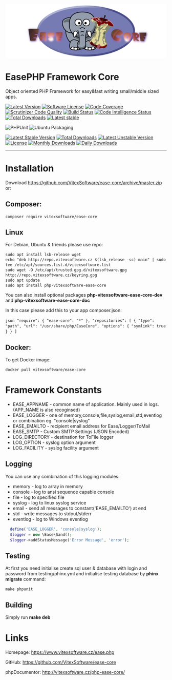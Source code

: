 ![EasePHP Framework Logo](ease-core-social-preview.png?raw=true "Project Logo")

EasePHP Framework Core
======================

Object oriented PHP Framework for easy&fast writing small/middle sized apps.

[![Latest Version](https://img.shields.io/github/release/VitexSoftware/ease-core.svg?style=flat-square)](https://github.com/VitexSoftware/ease-core/releases)
[![Software License](https://img.shields.io/badge/license-MIT-brightgreen.svg?style=flat-square)](https://github.com/VitexSoftware/ease-core/blob/master/LICENSE)
[![Code Coverage](https://scrutinizer-ci.com/g/VitexSoftware/ease-core/badges/coverage.png?b=master)](https://scrutinizer-ci.com/g/VitexSoftware/ease-core/?branch=master)
[![Scrutinizer Code Quality](https://scrutinizer-ci.com/g/VitexSoftware/ease-core/badges/quality-score.png?b=master)](https://scrutinizer-ci.com/g/VitexSoftware/ease-core/?branch=master)
[![Build Status](https://scrutinizer-ci.com/g/VitexSoftware/ease-core/badges/build.png?b=master)](https://scrutinizer-ci.com/g/VitexSoftware/ease-core/build-status/master)
[![Code Intelligence Status](https://scrutinizer-ci.com/g/VitexSoftware/ease-core/badges/code-intelligence.svg?b=master)](https://scrutinizer-ci.com/code-intelligence)
[![Total Downloads](https://img.shields.io/packagist/dt/vitexsoftware/ease-core.svg?style=flat-square)](https://packagist.org/packages/vitexsoftware/ease-core)
[![Latest stable](https://img.shields.io/packagist/v/vitexsoftware/ease-core.svg?style=flat-square)](https://packagist.org/packages/vitexsoftware/ease-core)

![PHPUnit](https://github.com/VitexSoftware/php-ease-core/workflows/PHPUnit/badge.svg)
![Ubuntu Packaging](https://github.com/VitexSoftware/php-ease-core/workflows/Ubuntu%20Packaging/badge.svg)

[![Latest Stable Version](https://poser.pugx.org/vitexsoftware/ease-core/v/stable)](https://packagist.org/packages/vitexsoftware/ease-core)
[![Total Downloads](https://poser.pugx.org/vitexsoftware/ease-core/downloads)](https://packagist.org/packages/vitexsoftware/ease-core)
[![Latest Unstable Version](https://poser.pugx.org/vitexsoftware/ease-core/v/unstable)](https://packagist.org/packages/vitexsoftware/ease-core)
[![License](https://poser.pugx.org/vitexsoftware/ease-core/license)](https://packagist.org/packages/vitexsoftware/ease-core)
[![Monthly Downloads](https://poser.pugx.org/vitexsoftware/ease-core/d/monthly)](https://packagist.org/packages/vitexsoftware/ease-core)
[![Daily Downloads](https://poser.pugx.org/vitexsoftware/ease-core/d/daily)](https://packagist.org/packages/vitexsoftware/ease-core)


---

Installation
============

Download https://github.com/VitexSoftware/ease-core/archive/master.zip or:

Composer:
---------
    composer require vitexsoftware/ease-core

Linux
-----

For Debian, Ubuntu & friends please use repo:

```shell
sudo apt install lsb-release wget
echo "deb http://repo.vitexsoftware.cz $(lsb_release -sc) main" | sudo tee /etc/apt/sources.list.d/vitexsoftware.list
sudo wget -O /etc/apt/trusted.gpg.d/vitexsoftware.gpg http://repo.vitexsoftware.cz/keyring.gpg
sudo apt update
sudo apt install php-vitexsoftware-ease-core 
````

You can also install optional packages **php-vitexsoftware-ease-core-dev** and **php-vitexsoftware-ease-core-doc**

In this case please add this to your app composer.json:

``json
    "require": {
        "ease-core": "*"
    },
    "repositories": [
        {
            "type": "path",
            "url": "/usr/share/php/EaseCore",
            "options": {
                "symlink": true
            }
        }
    ]
``


Docker:
-------

To get Docker image:

    docker pull vitexsoftware/ease-core


Framework Constants
===================

  * EASE_APPNAME  - common name of application. Mainly used in logs. (APP_NAME is also recoginsed)
  * EASE_LOGGER   - one of memory,console,file,syslog,email,std,eventlog or combination eg. "console|syslog"
  * EASE_EMAILTO  - recipient email address for Ease/Logger/ToMail
  * EASE_SMTP     - Custom SMTP Settings (JSON Encoded) 
  * LOG_DIRECTORY - destination for ToFile logger
  * LOG_OPTION    - syslog option argument
  * LOG_FACILITY  - syslog facility argument


  
Logging
-------

 You can use any combination of this logging modules:

   * memory     - log to array in memory
   * console    - log to ansi sequence capable console
   * file       - log to specified file
   * syslog     - log to linux syslog service
   * email      - send all messages to constant('EASE_EMAILTO') at end
   * std        - write messages to stdout/stderr
   * eventlog   - log to Windows eventlog 

  ```php
    define('EASE_LOGGER', 'console|syslog');
    $logger = new \Ease\Sand();
    $logger->addStatusMessage('Error Message', 'error');
  ```


Testing
-------

At first you need initialise create sql user & database with login and password 
from testing/phinx.yml and initialise testing database by **phinx migrate** 
command:

```
make phpunit
```

Building
--------

Simply run **make deb**

Links
=====

Homepage: https://www.vitexsoftware.cz/ease.php

GitHub: https://github.com/VitexSoftware/ease-core

phpDocumentor: http://vitexsoftware.cz/php-ease-core/

